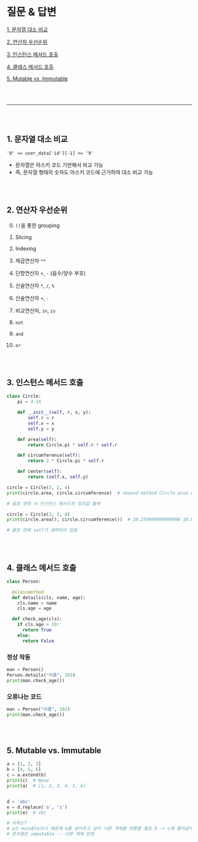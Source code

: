 # 질문 & 답변
[1. 문자열 대소 비교](#1-문자열-대소-비교)

[2. 연산자 우선순위](#2-연산자-우선순위)

[3. 인스턴스 메서드 호출](#3-인스턴스-메서드-호출)

[4. 클래스 메서드 호출](#4-클래스-메서드-호출)

[5. Mutable vs. Immutable](#5-mutable-vs-immutable)


<br/><br/>

---

<br/><br/>

## 1. 문자열 대소 비교
`'0' <= user_data['id'][-1] <= '9'`
- 문자열은 아스키 코드 기반해서 비교 가능
- 즉, 문자열 형태의 숫자도 아스키 코드에 근거하여 대소 비교 가능

<br/><br/>

## 2. 연산자 우선순위


0. `()`을 통한 grouping

1. Slicing

2. Indexing

3. 제곱연산자
    `**`

4. 단항연산자 
    `+`, `-` (음수/양수 부호)

5. 산술연산자
    `*`, `/`, `%`
    
6. 산술연산자
    `+`, `-`
 
7. 비교연산자, `in`, `is`

8. `not`

9. `and` 

10. `or`

<br/><br/>

## 3. 인스턴스 메서드 호출
``` python
class Circle:
    pi = 3.14

    def __init__(self, r, x, y):
        self.r = r
        self.x = x
        self.y = y

    def area(self):
        return Circle.pi * self.r * self.r

    def circumference(self):
        return 2 * Circle.pi * self.r

    def center(self):
        return (self.x, self.y)
```

``` python
circle = Circle(3, 2, 4)
print(circle.area, circle.circumference)  # <bound method Circle.area of <__main__.Circle object at 0x000002302B6C6D60>> <bound method Circle.circumference of <__main__.Circle object at 0x000002302B6C6D60>>

# 괄호 생략 시 인스턴스 메서드의 덤프값 출력
```

``` python
circle = Circle(3, 2, 4)
print(circle.area(), circle.circumference())  # 28.259999999999998 18.84

# 괄호 안에 self가 생략되어 있음
```

<br/><br/>

## 4. 클래스 메서드 호출
``` python
class Person:

  @classmethod
  def details(cls, name, age):
    cls.name = name
    cls.age = age

  def check_age(cls):
    if cls.age > 19:
      return True
    else:
      return False
```

### 정상 작동
``` python
man = Person()
Person.details("이름", 103)
print(man.check_age())
```

### 오류나는 코드
``` python
man = Person("이름", 102)
print(man.check_age())
```

<br/><br/>

## 5. Mutable vs. Immutable
``` python
a = [1, 2, 3]
b = [4, 5, 6]
c = a.extend(b)
print(c)  # None
print(a)  # [1, 2, 3, 4, 5, 6]


d = 'abc'
e = d.replace('a', 'z')
print(e)  # zbc

# 이유는?
# a는 mutable이기 때문에 b를 넣어주고 굳이 다른 객체를 반환할 필요 X -> c에 들어갈게 없음
# 문자열은 immutable -- 다른 객체 반환
```